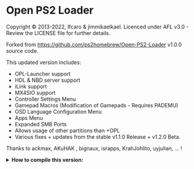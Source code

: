 # Open PS2 Loader

Copyright © 2013-2022, Ifcaro & jimmikaelkael.
Licenced under AFL v3.0 - Review the LICENSE file for further details.

Forked from https://github.com/ps2homebrew/Open-PS2-Loader v1.0.0 source code.

This updated version includes:
- OPL-Launcher support
- HDL & NBD server support
- iLink support
- MX4SIO support
- Controller Settings Menu
- Gamepad Macros (Modification of Gamepads - Requires PADEMU)
- OSD Language Configuration Menu
- Apps Menu
- Expanded SMB Ports
- Allows usage of other partitions than +OPL
- Various fixes + updates from the stable v1.1.0 Release + v1.2.0 Beta.

Thanks to ackmax, AKuHAK , bignaux, israpps, KrahJohlito, uyjulian, ... !

<details>
  <summary> <b> How to compile this version: </b> </summary>
<p>

- Requires setup of old PS2SDK
- Add usbd_mini.irx, mx4sio_bd.irx and mx4sio_bd_mini.irx from newer SDK to /usr/local/ps2dev/ps2sdk/iop/irx

#### Compile all variants
```make all-variants```
#### Compile with Right-To-Left (RTL) language support
```make RTL=1```
#### Compile with In Game Screenshot (IGS)
```make IGS=1```
#### Compile with Pad Emulator (PADEMU)
```make PADEMU=1```
#### Compile and compress elf with ps2-packer
```make NOT_PACKED=0```
#### Compile uncompressed elf
```make```

</p>
</details>

